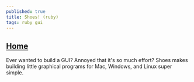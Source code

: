 ```yaml
---
published: true
title: Shoes! (ruby)
tags: ruby gui
---
```

## [Home](http://shoesrb.com/)

Ever wanted to build a GUI? Annoyed that it's so much effort? Shoes makes building little graphical programs for Mac, Windows, and Linux super simple. 
